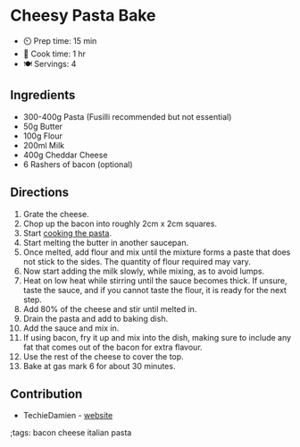 # Cheesy Pasta Bake

- ⏲️ Prep time: 15 min
- 🍳 Cook time: 1 hr
- 🍽️ Servings: 4

## Ingredients

- 300-400g Pasta (Fusilli recommended but not essential)
- 50g Butter
- 100g Flour
- 200ml Milk
- 400g Cheddar Cheese
- 6 Rashers of bacon (optional)

## Directions

1. Grate the cheese.
2. Chop up the bacon into roughly 2cm x 2cm squares.
3. Start [cooking the pasta](pasta.html).
4. Start melting the butter in another saucepan.
5. Once melted, add flour and mix until the mixture forms a paste that does not stick to the sides. The quantity of flour required may vary.
6. Now start adding the milk slowly, while mixing, as to avoid lumps.
7. Heat on low heat while stirring until the sauce becomes thick. If unsure, taste the sauce, and if you cannot taste the flour, it is ready for the next step.
8. Add 80% of the cheese and stir until melted in.
9. Drain the pasta and add to baking dish.
10. Add the sauce and mix in.
11. If using bacon, fry it up and mix into the dish, making sure to include any fat that comes out of the bacon for extra flavour.
12. Use the rest of the cheese to cover the top.
13. Bake at gas mark 6 for about 30 minutes.

## Contribution

- TechieDamien - [website](https://techiedamien.xyz)

;tags: bacon cheese italian pasta
